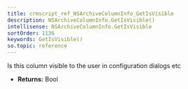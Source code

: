 ```yaml
---
title: crmscript_ref_NSArchiveColumnInfo_GetIsVisible
description: NSArchiveColumnInfo.GetIsVisible()
intellisense: NSArchiveColumnInfo.GetIsVisible
sortOrder: 1136
keywords: GetIsVisible()
so.topic: reference
---
```



Is this column visible to the user in configuration dialogs etc



* **Returns:** Bool



